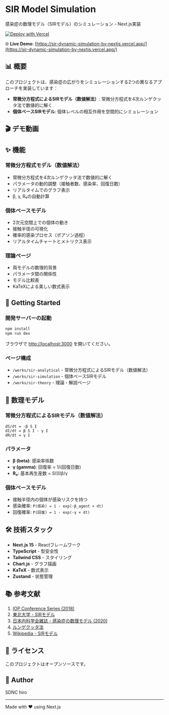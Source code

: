 # SIR Model Simulation

感染症の数理モデル（SIRモデル）のシミュレーション - Next.js実装

[![Deploy with Vercel](https://vercel.com/button)](https://sir-dynamic-simulation-by-nextjs.vercel.app/)

🌐 **Live Demo**: [https://sir-dynamic-simulation-by-nextjs.vercel.app/](https://sir-dynamic-simulation-by-nextjs.vercel.app/)

## 📊 概要

このプロジェクトは、感染症の広がりをシミュレーションする2つの異なるアプローチを実装しています：

- **常微分方程式によるSIRモデル（数値解法）**: 常微分方程式を4次ルンゲクッタ法で数値的に解く
- **個体ベースSIRモデル**: 個体レベルの相互作用を空間的にシミュレーション

## 🎬 デモ動画

<!-- 以下のいずれかの方法で動画を追加してください -->

<!-- 方法1: GIF動画 -->
<!-- ![デモ](./docs/demo.gif) -->

<!-- 方法2: YouTubeリンク -->
<!-- [![SIRシミュレーション](https://img.youtube.com/vi/VIDEO_ID/maxresdefault.jpg)](https://www.youtube.com/watch?v=VIDEO_ID) -->

<!-- 方法3: 動画リンク -->
<!-- [📹 デモ動画を見る](https://youtube.com/watch?v=...) -->

## ✨ 機能

### 常微分方程式モデル（数値解法）
- 常微分方程式を4次ルンゲクッタ法で数値的に解く
- パラメータの動的調整（接触者数、感染率、回復日数）
- リアルタイムでのグラフ表示
- β, γ, R₀の自動計算

### 個体ベースモデル
- 2次元空間上での個体の動き
- 接触半径の可視化
- 確率的感染プロセス（ポアソン過程）
- リアルタイムチャートとメトリクス表示

### 理論ページ
- 両モデルの数理的背景
- パラメータ間の関係性
- モデル比較表
- KaTeXによる美しい数式表示

## 🚀 Getting Started

### 開発サーバーの起動

```bash
npm install
npm run dev
```

ブラウザで [http://localhost:3000](http://localhost:3000) を開いてください。

### ページ構成

- `/works/sir-analytical` - 常微分方程式によるSIRモデル（数値解法）
- `/works/sir-simulation` - 個体ベースSIRモデル
- `/works/sir-theory` - 理論・解説ページ

## 📐 数理モデル

### 常微分方程式によるSIRモデル（数値解法）

```
dS/dt = -β S I
dI/dt = β S I - γ I
dR/dt = γ I
```

### パラメータ

- **β (beta)**: 感染率係数
- **γ (gamma)**: 回復率 = 1/(回復日数)
- **R₀**: 基本再生産数 = S(0)β/γ

### 個体ベースモデル

- 接触半径内の個体が感染リスクを持つ
- 感染確率: `P(感染) = 1 - exp(-β_agent × dt)`
- 回復確率: `P(回復) = 1 - exp(-γ × dt)`

## 🛠️ 技術スタック

- **Next.js 15** - Reactフレームワーク
- **TypeScript** - 型安全性
- **Tailwind CSS** - スタイリング
- **Chart.js** - グラフ描画
- **KaTeX** - 数式表示
- **Zustand** - 状態管理

## 📚 参考文献

1. [IOP Conference Series (2018)](https://iopscience.iop.org/article/10.1088/1742-6596/1040/1/012021/pdf)
2. [東北大学 - SIRモデル](https://wagtail.cds.tohoku.ac.jp/coda/python/p-6-application-sup-ode-sir-model.html)
3. [日本内科学会雑誌 - 感染症の数理モデル (2020)](https://www.naika.or.jp/jsim_wp/wp-content/uploads/2020/11/nichinaishi-109-11-article_4.pdf)
4. [ルンゲクッタ法](http://pc-physics.com/rk1.html)
5. [Wikipedia - SIRモデル](https://ja.wikipedia.org/wiki/SIR%E3%83%A2%E3%83%87%E3%83%AB)

## 📄 ライセンス

このプロジェクトはオープンソースです。

## 👤 Author

SDNC hiro

---

Made with ❤️ using Next.js
